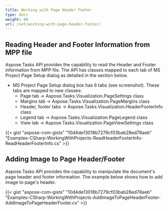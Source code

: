```yaml
---
title: Working with Page Header Footer
type: docs
weight: 90
url: /net/working-with-page-header-footer/
---
```


## **Reading Header and Footer Information from MPP file**
Aspose.Tasks API provides the capability to read the Header and Footer information from MPP file. The API has classes mapped to each tab of MS Project Page Setup dialog as detailed in the section below.

- MS Project Page Setup dialog box has 6 tabs (see screenshot). These tabs are mapped to new classes:
  - Page tab -> Aspose.Tasks.Visualization.PageSettings class
  - Margins tab -> Aspose.Tasks.Visualization.PageMargins class
  - Header, footer tabs -> Aspose.Tasks.Visualization.HeaderFooterInfo class
  - Legend tab -> Aspose.Tasks.Visualization.PageLegend class
  - View tab -> Aspose.Tasks.Visualization.PageViewSettings class

{{< gist "aspose-com-gists" "10d4de13018b7279cf03bab28ed78aeb" "Examples-CSharp-WorkingWithProjects-ReadHeaderFooterInfo-ReadHeaderFooterInfo.cs" >}}
## **Adding Image to Page Header/Footer**
Aspose.Tasks API provides the capability to manipulate the document's page header and footer information. The example below shows how to add image to page's header.

{{< gist "aspose-com-gists" "10d4de13018b7279cf03bab28ed78aeb" "Examples-CSharp-WorkingWithProjects-AddImageToPageHeaderFooter-AddImageToPageHeaderFooter.cs" >}}
